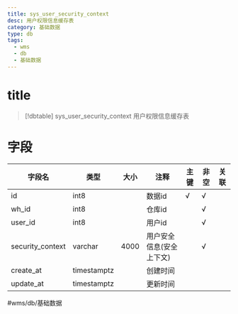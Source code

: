 ```yaml
---
title: sys_user_security_context
desc: 用户权限信息缓存表
category: 基础数据
type: db
tags:
  - wms
  - db
  - 基础数据
---
```


# title
>[!dbtable] sys_user_security_context
> 用户权限信息缓存表

# 字段
| 字段名 | 类型 | 大小 | 注释 | 主键 | 非空 | 关联 |
| --- | --- | --- | --- | --- | --- | --- |
| id | int8 |  | 数据id | √ | √ |  |
| wh_id | int8 |  | 仓库id |  | √ |  |
| user_id | int8 |  | 用户id |  | √ |  |
| security_context | varchar | 4000 | 用户安全信息(安全上下文) |  | √ |  |
| create_at | timestamptz |  | 创建时间 |  |  |  |
| update_at | timestamptz |  | 更新时间 |  |  |  |
#wms/db/基础数据
